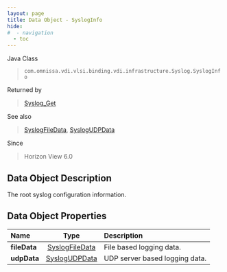 ```yaml
---
layout: page
title: Data Object - SyslogInfo
hide:
#  - navigation
  - toc
---
```






Java Class
> `com.omnissa.vdi.vlsi.binding.vdi.infrastructure.Syslog.SyslogInfo`

Returned by
> [Syslog_Get](vdi.infrastructure.Syslog.md#get)

See also
> [SyslogFileData](vdi.infrastructure.Syslog.FileData.md), [SyslogUDPData](vdi.infrastructure.Syslog.UDPData.md)

Since
> Horizon View 6.0


## Data Object Description

The root syslog configuration information.

## Data Object Properties

 Name | Type | Description
:---|:---:|:---
**fileData**| [SyslogFileData](vdi.infrastructure.Syslog.FileData.md)|  File based logging data.
**udpData**| [SyslogUDPData](vdi.infrastructure.Syslog.UDPData.md)|  UDP server based logging data.
 


 
